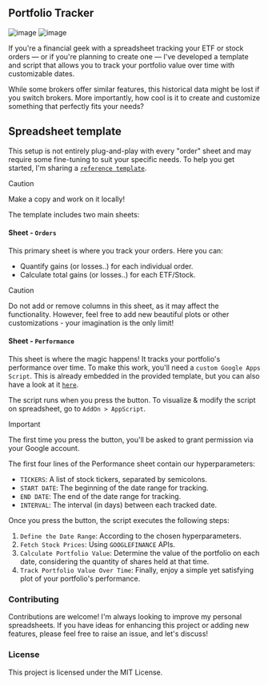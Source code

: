 ## Portfolio Tracker 

![image](https://img.shields.io/badge/Google%20Sheets-34A853?style=for-the-badge&logo=google-sheets&logoColor=white)
![image](https://img.shields.io/badge/JavaScript-323330?style=for-the-badge&logo=javascript&logoColor=F7DF1E)

If you're a financial geek with a spreadsheet tracking your ETF or stock orders — or if you're planning to create one — I've developed a template and script that allows you to track your portfolio value over time with customizable dates.

While some brokers offer similar features, this historical data might be lost if you switch brokers. More importantly, how cool is it to create and customize something that perfectly fits your needs?


## Spreadsheet template

This setup is not entirely plug-and-play with every "order" sheet and may require some fine-tuning to suit your specific needs. To help you get started, I'm sharing a [`reference template`](https://docs.google.com/spreadsheets/d/12mqeMWg-1xK5-K2SRkQY261HFo5unDdcXxyPENgX1hU/edit?gid=599608793#gid=599608793).

> [!CAUTION]
> Make a copy and work on it locally! 

The template includes two main sheets:

#### Sheet - `Orders`
This primary sheet is where you track your orders. Here you can:
- Quantify gains (or losses..) for each individual order.
- Calculate total gains (or losses..) for each ETF/Stock.

> [!CAUTION]
> Do not add or remove columns in this sheet, as it may affect the functionality. However, feel free to add new beautiful plots or other customizations - your imagination is the only limit!

#### Sheet - `Performance`

This sheet is where the magic happens! It tracks your portfolio's performance over time. To make this work, you'll need a `custom Google Apps Script`. This is already embedded in the provided template, but you can also have a look at it [`here`](./PortfolioTracker.js).

The script runs when you press the button. To visualize & modify the script on spreadsheet, go to `AddOn > AppScript`.

> [!IMPORTANT]
> The first time you press the button, you'll be asked to grant permission via your Google account.

The first four lines of the Performance sheet contain our hyperparameters:

* `TICKERS`: A list of stock tickers, separated by semicolons.
* `START DATE`: The beginning of the date range for tracking.
* `END DATE`: The end of the date range for tracking.
* `INTERVAL`: The interval (in days) between each tracked date.

Once you press the button, the script executes the following steps:
1. `Define the Date Range`: According to the chosen hyperparameters.
2. `Fetch Stock Prices`: Using `GOOGLEFINANCE` APIs.
3. `Calculate Portfolio Value`: Determine the value of the portfolio on each date, considering the quantity of shares held at that time.
4. `Track Portfolio Value Over Time`: Finally, enjoy a simple yet satisfying plot of your portfolio's performance.

### Contributing
Contributions are welcome! I'm always looking to improve my personal spreadsheets. If you have ideas for enhancing this project or adding new features, please feel free to raise an issue, and let's discuss!

### License
This project is licensed under the MIT License. 